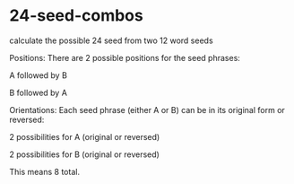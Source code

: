 # 24-seed-combos
calculate the possible 24 seed from two 12 word seeds <br />

Positions: There are 2 possible positions for the seed phrases: <br />

A followed by B <br />

B followed by A <br />

Orientations: Each seed phrase (either A or B) can be in its original form or reversed: <br />

2 possibilities for A (original or reversed) <br />

2 possibilities for B (original or reversed) <br />

This means 8 total. 
